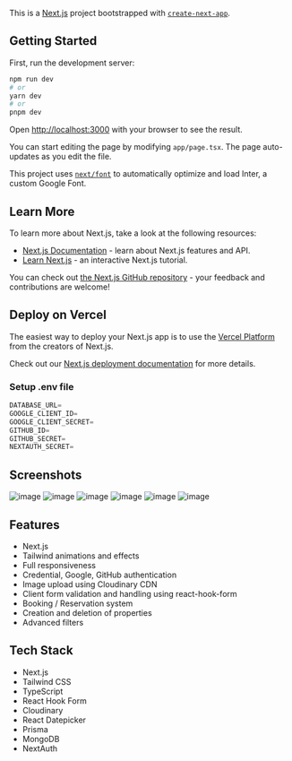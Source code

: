 This is a [Next.js](https://nextjs.org/) project bootstrapped with [`create-next-app`](https://github.com/vercel/next.js/tree/canary/packages/create-next-app).

## Getting Started

First, run the development server:

```bash
npm run dev
# or
yarn dev
# or
pnpm dev
```

Open [http://localhost:3000](http://localhost:3000) with your browser to see the result.

You can start editing the page by modifying `app/page.tsx`. The page auto-updates as you edit the file.

This project uses [`next/font`](https://nextjs.org/docs/basic-features/font-optimization) to automatically optimize and load Inter, a custom Google Font.

## Learn More

To learn more about Next.js, take a look at the following resources:

- [Next.js Documentation](https://nextjs.org/docs) - learn about Next.js features and API.
- [Learn Next.js](https://nextjs.org/learn) - an interactive Next.js tutorial.

You can check out [the Next.js GitHub repository](https://github.com/vercel/next.js/) - your feedback and contributions are welcome!

## Deploy on Vercel

The easiest way to deploy your Next.js app is to use the [Vercel Platform](https://vercel.com/new?utm_medium=default-template&filter=next.js&utm_source=create-next-app&utm_campaign=create-next-app-readme) from the creators of Next.js.

Check out our [Next.js deployment documentation](https://nextjs.org/docs/deployment) for more details.


### Setup .env file


```js
DATABASE_URL=
GOOGLE_CLIENT_ID=
GOOGLE_CLIENT_SECRET=
GITHUB_ID=
GITHUB_SECRET=
NEXTAUTH_SECRET=
```


## Screenshots

![image](https://github.com/ijanhv/nextbnb/assets/90978757/62c47351-002a-49ba-993a-92f229e21bfd)
![image](https://github.com/ijanhv/nextbnb/assets/90978757/e525dcce-0a8e-4b41-88c6-76d2ee2c06df)
![image](https://github.com/ijanhv/nextbnb/assets/90978757/310ff2c7-915d-4ac9-b929-dbd70d9dfe74)
![image](https://github.com/ijanhv/nextbnb/assets/90978757/f62f1acd-ad5d-42a5-81fd-e0351bc53472)
![image](https://github.com/ijanhv/nextbnb/assets/90978757/ffe8ed5a-3bac-4413-9057-87531fbe46d3)
![image](https://github.com/ijanhv/nextbnb/assets/90978757/d42e8d5a-c193-4d0a-8f0a-52393b6c9b37)

## Features

- Next.js
- Tailwind animations and effects
- Full responsiveness
- Credential, Google, GitHub authentication
- Image upload using Cloudinary CDN
- Client form validation and handling using react-hook-form
- Booking / Reservation system
- Creation and deletion of properties
- Advanced  filters


## Tech Stack

- Next.js
- Tailwind CSS
- TypeScript
- React Hook Form
- Cloudinary
- React Datepicker
- Prisma
- MongoDB
- NextAuth
